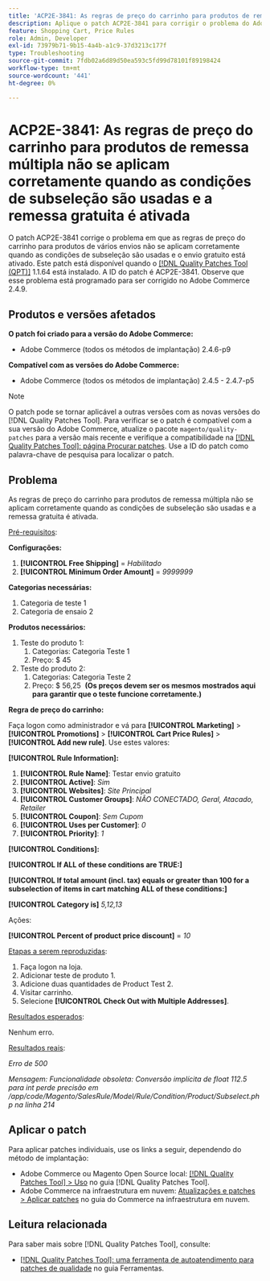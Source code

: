 ```yaml
---
title: 'ACP2E-3841: As regras de preço do carrinho para produtos de remessa múltipla não se aplicam corretamente quando as condições de subseleção são usadas e a remessa gratuita é ativada'
description: Aplique o patch ACP2E-3841 para corrigir o problema do Adobe Commerce em que as regras de preço do carrinho para produtos de vários envios não se aplicam corretamente quando as condições de subseleção são usadas e o envio gratuito está ativado.
feature: Shopping Cart, Price Rules
role: Admin, Developer
exl-id: 73979b71-9b15-4a4b-a1c9-37d3213c177f
type: Troubleshooting
source-git-commit: 7fdb02a6d89d50ea593c5fd99d78101f89198424
workflow-type: tm+mt
source-wordcount: '441'
ht-degree: 0%

---
```


# ACP2E-3841: As regras de preço do carrinho para produtos de remessa múltipla não se aplicam corretamente quando as condições de subseleção são usadas e a remessa gratuita é ativada

O patch ACP2E-3841 corrige o problema em que as regras de preço do carrinho para produtos de vários envios não se aplicam corretamente quando as condições de subseleção são usadas e o envio gratuito está ativado. Este patch está disponível quando o [[!DNL Quality Patches Tool (QPT)]](/help/tools/quality-patches-tool/quality-patches-tool-to-self-serve-quality-patches.md) 1.1.64 está instalado. A ID do patch é ACP2E-3841. Observe que esse problema está programado para ser corrigido no Adobe Commerce 2.4.9.

## Produtos e versões afetados

**O patch foi criado para a versão do Adobe Commerce:**

* Adobe Commerce (todos os métodos de implantação) 2.4.6-p9

**Compatível com as versões do Adobe Commerce:**

* Adobe Commerce (todos os métodos de implantação) 2.4.5 - 2.4.7-p5

>[!NOTE]
>
>O patch pode se tornar aplicável a outras versões com as novas versões do [!DNL Quality Patches Tool]. Para verificar se o patch é compatível com a sua versão do Adobe Commerce, atualize o pacote `magento/quality-patches` para a versão mais recente e verifique a compatibilidade na [[!DNL Quality Patches Tool]: página Procurar patches](https://experienceleague.adobe.com/tools/commerce-quality-patches/index.html). Use a ID do patch como palavra-chave de pesquisa para localizar o patch.

## Problema

As regras de preço do carrinho para produtos de remessa múltipla não se aplicam corretamente quando as condições de subseleção são usadas e a remessa gratuita é ativada.

<u>Pré-requisitos</u>:

**Configurações:**
1. **[!UICONTROL Free Shipping]** = *Habilitado*
1. **[!UICONTROL Minimum Order Amount]** = *9999999*

**Categorias necessárias:**
1. Categoria de teste 1
1. Categoria de ensaio 2

**Produtos necessários:**
1. Teste do produto 1:
   1. Categorias: Categoria Teste 1
   1. Preço: $ 45
1. Teste do produto 2:
   1. Categorias: Categoria Teste 2
   1. Preço: $ 56,25 
      **(Os preços devem ser os mesmos mostrados aqui para garantir que o teste funcione corretamente.)**

**Regra de preço do carrinho:**

Faça logon como administrador e vá para **[!UICONTROL Marketing]** > **[!UICONTROL Promotions]** > **[!UICONTROL Cart Price Rules]** > **[!UICONTROL Add new rule]**. Use estes valores:

**[!UICONTROL Rule Information]:**
1. **[!UICONTROL Rule Name]**: Testar envio gratuito
1. **[!UICONTROL Active]**: *Sim*
1. **[!UICONTROL Websites]**: *Site Principal*
1. **[!UICONTROL Customer Groups]**: *NÃO CONECTADO, Geral, Atacado, Retailer*
1. **[!UICONTROL Coupon]**: *Sem Cupom*
1. **[!UICONTROL Uses per Customer]**: *0*
1. **[!UICONTROL Priority]**: *1*

**[!UICONTROL Conditions]:**

**[!UICONTROL If ALL of these conditions are TRUE:]**


**[!UICONTROL If total amount (incl. tax) equals or greater than 100 for a subselection of items in cart matching ALL of these conditions:]**


**[!UICONTROL Category is]** *5,12,13*

Ações:

**[!UICONTROL Percent of product price discount]** = *10*

<u>Etapas a serem reproduzidas</u>:

1. Faça logon na loja.
2. Adicionar teste de produto 1.
3. Adicione duas quantidades de Product Test 2.
4. Visitar carrinho.
5. Selecione **[!UICONTROL Check Out with Multiple Addresses]**.

<u>Resultados esperados</u>:

Nenhum erro.

<u>Resultados reais</u>:

*Erro de 500*

*Mensagem: Funcionalidade obsoleta: Conversão implícita de float 112.5 para int perde precisão em /app/code/Magento/SalesRule/Model/Rule/Condition/Product/Subselect.php na linha 214*

## Aplicar o patch

Para aplicar patches individuais, use os links a seguir, dependendo do método de implantação:

* Adobe Commerce ou Magento Open Source local: [[!DNL Quality Patches Tool] > Uso](/help/tools/quality-patches-tool/usage.md) no guia [!DNL Quality Patches Tool].
* Adobe Commerce na infraestrutura em nuvem: [Atualizações e patches > Aplicar patches](https://experienceleague.adobe.com/docs/commerce-cloud-service/user-guide/develop/upgrade/apply-patches.html) no guia do Commerce na infraestrutura em nuvem.

## Leitura relacionada

Para saber mais sobre [!DNL Quality Patches Tool], consulte:

* [[!DNL Quality Patches Tool]: uma ferramenta de autoatendimento para patches de qualidade](/help/tools/quality-patches-tool/quality-patches-tool-to-self-serve-quality-patches.md) no guia Ferramentas.
